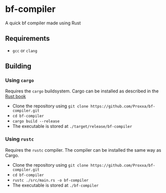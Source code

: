 # bf-compiler
A quick bf compiler made using Rust

## Requirements

* `gcc` or `clang`

## Building

### Using `cargo`
Requires the `cargo` buildsystem. Cargo can be installed as described in the [Rust book](https://doc.rust-lang.org/stable/book/ch01-01-installation.html)

* Clone the repository using `git clone https://github.com/Proxxa/bf-compiler.git`
* `cd bf-compiler`
* `cargo build --release`
* The executable is stored at `./target/release/bf-compiler`

### Using `rustc`
Requires the `rustc` compiler. The compiler can be installed the same way as Cargo.

* Clone the repository using `git clone https://github.com/Proxxa/bf-compiler.git`
* `cd bf-compiler`
* `rustc ./src/main.rs -o bf-compiler`
* The executable is stored at `./bf-compiler`
